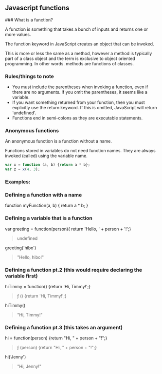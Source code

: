 ## Javascript functions

### What is a function?

A function is something that takes a bunch of inputs and returns one or more values.

The function keyword in JavaScript creates an object that can be invoked.

This is more or less the same as a method, however a method is typically part of a class object and the term is exclusive to object oriented programming. In other words. methods are functions of classes.

### Rules/things to note

  * You must include the parentheses when invoking a function, even if there are no arguments. If you omit the parentheses, it seems like a variable.
  * If you want something returned from your function, then you must explicitly use the return keyword. If this is omitted, JavaScript will return 'undefined'.
  * Functions end in semi-colons as they are executable statements.

### Anonymous functions

An anonymous function is a function without a name.

Functions stored in variables do not need function names. They are always invoked (called) using the variable name.

```js
var x = function (a, b) {return a * b};
var z = x(4, 3);
```

### Examples:

### Defining a function with a name

function myFunction(a, b) {
  return a * b;
}

### Defining a variable that is a function
var greeting = function(person){ return 'Hello, ' + person + '!';}
> undefined

greeting('hibo')
> "Hello, hibo!"

### Defining a function pt.2 (this would require declaring the variable first)

hiTimmy = function() {return 'Hi, Timmy!';}
> ƒ () {return 'Hi, Timmy!';}

hiTimmy()
> "Hi, Timmy!"

### Defining a function pt.3 (this takes an argument)

hi = function(person) {return "Hi, " + person + "!";}
> ƒ (person) {return "Hi, " + person + "!";}

hi('Jenny')
> "Hi, Jenny!"
